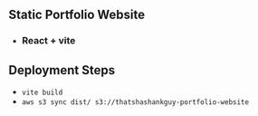 ## Static Portfolio Website 
- ### React + vite

## Deployment Steps
- `vite build` 
- `aws s3 sync dist/ s3://thatshashankguy-portfolio-website`